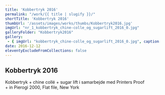 ```yaml
---
title: 'Kobbertryk 2016'
permalink: "/work/{{ title | slugify }}/"
shortTitle: 'Kobbertryk 2016'
thumbUrl: '/assets/images/works/thumbs/Kobbertryk2016.jpg'
imgUrl: "nr_1_kobbertryk_chine-colle_og_sugarlift_2016_0.jpg"
galleryFolder: "Kobbertryk2016"
gallery:
 - { imgUrl: "kobbertryk_chine-colle_og_sugarlift_2016_0.jpg", caption: "Kobbertryk Chine-collé og sugarlift, 2016" }
date: 2016-12-12
eleventyExcludeFromCollections: false
---
```



<div class="Txt">
  <h2>Kobbertryk 2016</h2>
  <p>Kobbertryk + chine collé + sugar lift i samarbejde med Printers Proof<br>
  + in Pierogi 2000, Flat file, New York</p>
</div>